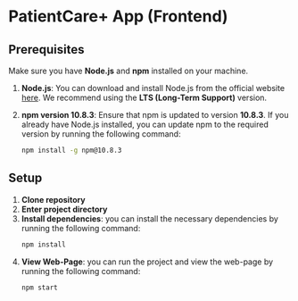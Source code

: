# PatientCare+ App (Frontend)

## Prerequisites

Make sure you have **Node.js** and **npm** installed on your machine.

1. **Node.js**: You can download and install Node.js from the official website [here](https://nodejs.org/). We recommend using the **LTS (Long-Term Support)** version.

2. **npm version 10.8.3**: Ensure that npm is updated to version **10.8.3**. If you already have Node.js installed, you can update npm to the required version by running the following command:
   ```bash
   npm install -g npm@10.8.3
## Setup
1. **Clone repository**
2. **Enter project directory**
3. **Install dependencies**: you can install the necessary dependencies by running the following command:
    ```bash
    npm install
4. **View Web-Page**: you can run the project and view the web-page by running the following command:
    ```bash
    npm start
